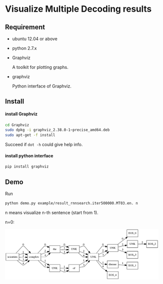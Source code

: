 # Visualize Multiple Decoding results

## Requirement

- ubuntu 12.04 or above

- python 2.7.x

- Graphviz
    
    A toolkit for plotting graphs.

- graphviz
    
    Python interface of Graphviz.

## Install

#### install Graphviz

```bash
cd Graphviz
sudo dpkg -i graphviz_2.38.0-1~precise_amd64.deb
sudo apt-get -f install
```
Succeed if ```dot -h``` could give help info.

#### install python interface

```bash
pip install graphviz
```

## Demo

Run
```bash
python demo.py example/result_rnnsearch.iter500000.MT03.en. n
```
n means visualize n-th sentence (start from 1).

n=0:

![tmp0](./example/tmp.png  "n = 0")


